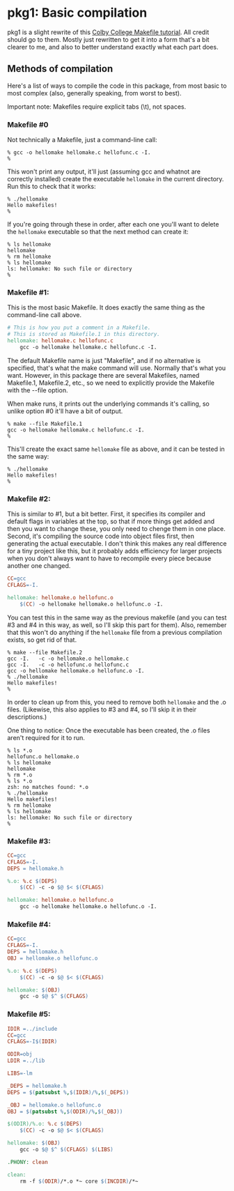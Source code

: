 # pkg1: Basic compilation

pkg1 is a slight rewrite of this [Colby College Makefile tutorial](http://www.cs.colby.edu/maxwell/courses/tutorials/maketutor/).  All credit should go to them.  Mostly just rewritten to get it into a form that's a bit clearer to me, and also to better understand exactly what each part does.

## Methods of compilation

Here's a list of ways to compile the code in this package, from most basic to most complex (also, generally speaking, from worst to best).

Important note: Makefiles require explicit tabs (\t), not spaces.

### Makefile #0
Not technically a Makefile, just a command-line call:

```Shell
% gcc -o hellomake hellomake.c hellofunc.c -I.
%
```

This won't print any output, it'll just (assuming gcc and whatnot are correctly installed) create the executable ```hellomake``` in the current directory.  Run this to check that it works:

```Shell
% ./hellomake
Hello makefiles!
%
```

If you're going through these in order, after each one you'll want to delete the ```hellomake``` executable so that the next method can create it:

```Shell
% ls hellomake
hellomake
% rm hellomake
% ls hellomake
ls: hellomake: No such file or directory
%
```

### Makefile #1:

This is the most basic Makefile.  It does exactly the same thing as the command-line call above.

```Makefile
# This is how you put a comment in a Makefile.
# This is stored as Makefile.1 in this directory.
hellomake: hellomake.c hellofunc.c
	gcc -o hellomake hellomake.c hellofunc.c -I.
```

The default Makefile name is just "Makefile", and if no alternative is specified, that's what the make command will use.  Normally that's what you want.  However, in this package there are several Makefiles, named Makefile.1, Makefile.2, etc., so we need to explicitly provide the Makefile with the --file option.

When make runs, it prints out the underlying commands it's calling, so unlike option #0 it'll have a bit of output.

```Shell
% make --file Makefile.1
gcc -o hellomake hellomake.c hellofunc.c -I.
%
```

This'll create the exact same ```hellomake``` file as above, and it can be tested in the same way:

```Shell
% ./hellomake
Hello makefiles!
%
```

### Makefile #2:

This is similar to #1, but a bit better.  First, it specifies its compiler and default flags in variables at the top, so that if more things get added and then you want to change these, you only need to chenge them in one place.  Second, it's compiling the source code into object files first, then generating the actual executable.  I don't think this makes any real difference for a tiny project like this, but it probably adds efficiency for larger projects when you don't always want to have to recompile every piece because another one changed.

```Makefile
CC=gcc
CFLAGS=-I.

hellomake: hellomake.o hellofunc.o
	$(CC) -o hellomake hellomake.o hellofunc.o -I.
```

You can test this in the same way as the previous makefile (and you can test #3 and #4 in this way, as well, so I'll skip this part for them).  Also, remember that this won't do anything if the ```hellomake``` file from a previous compilation exists, so get rid of that.

```Shell
% make --file Makefile.2
gcc -I.   -c -o hellomake.o hellomake.c
gcc -I.   -c -o hellofunc.o hellofunc.c
gcc -o hellomake hellomake.o hellofunc.o -I.
% ./hellomake
Hello makefiles!
%
```

In order to clean up from this, you need to remove both ```hellomake``` and the .o files. (Likewise, this also applies to #3 and #4, so I'll skip it in their descriptions.)

One thing to notice: Once the executable has been created, the .o files aren't required for it to run.

```Shell
% ls *.o
hellofunc.o	hellomake.o
% ls hellomake
hellomake
% rm *.o
% ls *.o
zsh: no matches found: *.o
% ./hellomake
Hello makefiles!
% rm hellomake
% ls hellomake
ls: hellomake: No such file or directory
% 
```

### Makefile #3:

```Makefile
CC=gcc
CFLAGS=-I.
DEPS = hellomake.h

%.o: %.c $(DEPS)
	$(CC) -c -o $@ $< $(CFLAGS)

hellomake: hellomake.o hellofunc.o 
	gcc -o hellomake hellomake.o hellofunc.o -I.
```

### Makefile #4:

```Makefile
CC=gcc
CFLAGS=-I.
DEPS = hellomake.h
OBJ = hellomake.o hellofunc.o 

%.o: %.c $(DEPS)
	$(CC) -c -o $@ $< $(CFLAGS)

hellomake: $(OBJ)
	gcc -o $@ $^ $(CFLAGS)
```

### Makefile #5:

```Makefile
IDIR =../include
CC=gcc
CFLAGS=-I$(IDIR)

ODIR=obj
LDIR =../lib

LIBS=-lm

_DEPS = hellomake.h
DEPS = $(patsubst %,$(IDIR)/%,$(_DEPS))

_OBJ = hellomake.o hellofunc.o 
OBJ = $(patsubst %,$(ODIR)/%,$(_OBJ))

$(ODIR)/%.o: %.c $(DEPS)
	$(CC) -c -o $@ $< $(CFLAGS)

hellomake: $(OBJ)
	gcc -o $@ $^ $(CFLAGS) $(LIBS)

.PHONY: clean

clean:
	rm -f $(ODIR)/*.o *~ core $(INCDIR)/*~
```
